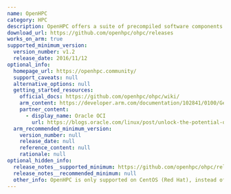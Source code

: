 ```yaml
---
name: OpenHPC
category: HPC
description: OpenHPC offers a suite of precompiled software components common in High Performance Computing (HPC) environments. These include resource management systems, provisioning utilities, I/O libraries, development tools, and numerous scientific libraries. OpenHPC is based on CentOS (Red Hat) instead of Debian.
download_url: https://github.com/openhpc/ohpc/releases
works_on_arm: true
supported_minimum_version:
  version_number: v1.2
  release_date: 2016/11/12
optional_info:
  homepage_url: https://openhpc.community/
  support_caveats: null
  alternative_options: null
  getting_started_resources:
    official_docs: https://github.com/openhpc/ohpc/wiki/
    arm_content: https://developer.arm.com/documentation/102841/0100/Get-started-with-the-OpenHPC-software-stack
    partner_content:
      - display_name: Oracle OCI
        url: https://blogs.oracle.com/linux/post/unlock-the-potential-of-arm-for-hpc
  arm_recommended_minimum_version:
    version_number: null
    release_date: null
    reference_content: null
    rationale: null
optional_hidden_info:
  release_notes__supported_minimum: https://github.com/openhpc/ohpc/releases/tag/v1.2.GA
  release_notes__recommended_minimum: null
  other_info: OpenHPC is only supported on CentOS (Red Hat), instead of Debian. Kindly refer [here](https://lists.openhpc.community/g/users/message/1871).
---
```

